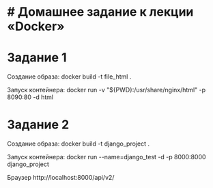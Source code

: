 # # Домашнее задание к лекции «Docker»
# Задание 1

Создание образа: docker build -t file_html .

Запуск контейнера: docker run -v "${PWD}:/usr/share/nginx/html" -p 8090:80 -d html

# Задание 2

Создание образа: docker build -t django_project .

Запуск контейнера: docker run --name=django_test -d -p 8000:8000 django_project

Браузер http://localhost:8000/api/v2/